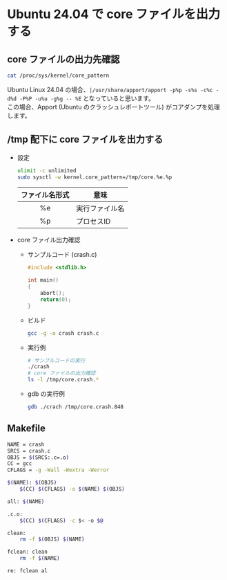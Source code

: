 Ubuntu 24.04 で core ファイルを出力する
===

## core ファイルの出力先確認

```bash
cat /proc/sys/kernel/core_pattern
```

Ubuntu Linux 24.04 の場合、`|/usr/share/apport/apport -p%p -s%s -c%c -d%d -P%P -u%u -g%g -- %E` となっていると思います。  
この場合、Apport (Ubuntu のクラッシュレポートツール) がコアダンプを処理します。


## /tmp 配下に core ファイルを出力する

- 設定

    ```bash
    ulimit -c unlimited
    sudo sysctl -w kernel.core_pattern=/tmp/core.%e.%p
    ```

    | ファイル名形式 | 意味           |
    | :------------: | -------------- |
    |       %e       | 実行ファイル名 |
    |       %p       | プロセスID     |


- core ファイル出力確認

    - サンプルコード (crash.c)

        ```c
        #include <stdlib.h>

        int main()
        {
            abort();
            return(0);
        }
        ```

    - ビルド

        ```bash
        gcc -g -o crash crash.c
        ```

    - 実行例

        ```bash
        # サンプルコードの実行
        ./crash
        # core ファイルの出力確認
        ls -l /tmp/core.crash.*
        ```

    - gdb の実行例

        ```bash
        gdb ./crach /tmp/core.crash.848
        ```

## Makefile

```bash
NAME = crash
SRCS = crash.c
OBJS = $(SRCS:.c=.o)
CC = gcc
CFLAGS = -g -Wall -Wextra -Werror

$(NAME): $(OBJS)
	$(CC) $(CFLAGS) -o $(NAME) $(OBJS)

all: $(NAME)

.c.o:
	$(CC) $(CFLAGS) -c $< -o $@

clean:
	rm -f $(OBJS) $(NAME)

fclean: clean
	rm -f $(NAME)

re: fclean al
```
